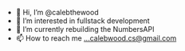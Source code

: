 - 👋 Hi, I’m @calebthewood
- 👀 I’m interested in fullstack development
- 🌱 I’m currently rebuilding the NumbersAPI
- 📫 How to reach me ...calebwood.cs@gmail.com

<!---
calebthewood/calebthewood is a ✨ special ✨ repository because its `README.md` (this file) appears on your GitHub profile.
You can click the Preview link to take a look at your changes.
--->
